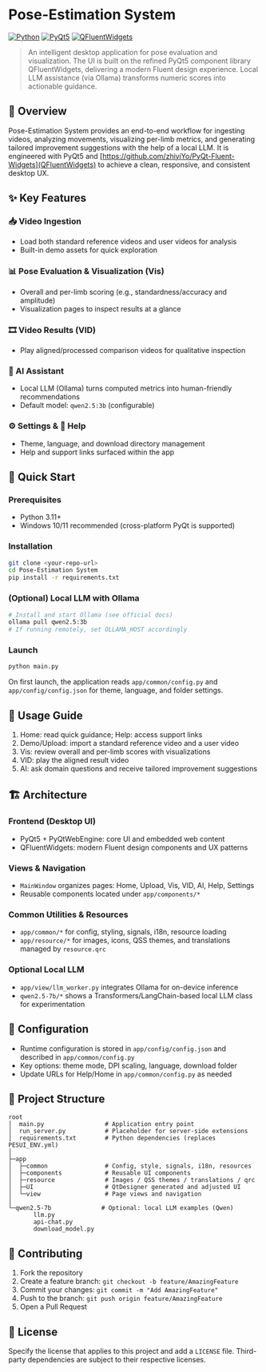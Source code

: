 # Pose-Estimation System

[![Python](https://img.shields.io/badge/Python-3.11%2B-blue.svg)](https://www.python.org/downloads/)
[![PyQt5](https://img.shields.io/badge/PyQt5-5.15%2B-41CD52.svg)](https://pypi.org/project/PyQt5/)
[![QFluentWidgets](https://img.shields.io/badge/QFluentWidgets-1.5%2B-00B4D8.svg)](https://github.com/zhiyiYo/PyQt-Fluent-Widgets)

> An intelligent desktop application for pose evaluation and visualization. The UI is built on the refined PyQt5 component library QFluentWidgets, delivering a modern Fluent design experience. Local LLM assistance (via Ollama) transforms numeric scores into actionable guidance.

## 🌟 Overview

Pose-Estimation System provides an end-to-end workflow for ingesting videos, analyzing movements, visualizing per-limb metrics, and generating tailored improvement suggestions with the help of a local LLM. 
It is engineered with PyQt5 and [https://github.com/zhiyiYo/PyQt-Fluent-Widgets](QFluentWidgets) to achieve a clean, responsive, and consistent desktop UX.


## ✨ Key Features

### 📥 Video Ingestion
- Load both standard reference videos and user videos for analysis
- Built-in demo assets for quick exploration

### 📊 Pose Evaluation & Visualization (Vis)
- Overall and per-limb scoring (e.g., standardness/accuracy and amplitude)
- Visualization pages to inspect results at a glance

### 🎞️ Video Results (VID)
- Play aligned/processed comparison videos for qualitative inspection

### 🤖 AI Assistant
- Local LLM (Ollama) turns computed metrics into human-friendly recommendations
- Default model: `qwen2.5:3b` (configurable)

### ⚙️ Settings & 🔎 Help
- Theme, language, and download directory management
- Help and support links surfaced within the app

## 🚀 Quick Start

### Prerequisites
- Python 3.11+
- Windows 10/11 recommended (cross-platform PyQt is supported)

### Installation
```bash
git clone <your-repo-url>
cd Pose-Estimation System
pip install -r requirements.txt
```

### (Optional) Local LLM with Ollama
```bash
# Install and start Ollama (see official docs)
ollama pull qwen2.5:3b
# If running remotely, set OLLAMA_HOST accordingly
```

### Launch
```bash
python main.py
```
On first launch, the application reads `app/common/config.py` and `app/config/config.json` for theme, language, and folder settings.

## 📖 Usage Guide

1. Home: read quick guidance; Help: access support links
2. Demo/Upload: import a standard reference video and a user video
3. Vis: review overall and per-limb scores with visualizations
4. VID: play the aligned result video
5. AI: ask domain questions and receive tailored improvement suggestions

## 🏗️ Architecture

### Frontend (Desktop UI)
- PyQt5 + PyQtWebEngine: core UI and embedded web content
- QFluentWidgets: modern Fluent design components and UX patterns

### Views & Navigation
- `MainWindow` organizes pages: Home, Upload, Vis, VID, AI, Help, Settings
- Reusable components located under `app/components/*`

### Common Utilities & Resources
- `app/common/*` for config, styling, signals, i18n, resource loading
- `app/resource/*` for images, icons, QSS themes, and translations managed by `resource.qrc`

### Optional Local LLM
- `app/view/llm_worker.py` integrates Ollama for on-device inference
- `qwen2.5-7b/*` shows a Transformers/LangChain-based local LLM class for experimentation

## 🔧 Configuration

- Runtime configuration is stored in `app/config/config.json` and described in `app/common/config.py`
- Key options: theme mode, DPI scaling, language, download folder
- Update URLs for Help/Home in `app/common/config.py` as needed

## 📁 Project Structure

```
root
│  main.py                 # Application entry point
│  run_server.py           # Placeholder for server-side extensions
│  requirements.txt        # Python dependencies (replaces PESUI_ENV.yml)
│
├─app
│  ├─common                # Config, style, signals, i18n, resources
│  ├─components            # Reusable UI components
│  ├─resource              # Images / QSS themes / translations / qrc
│  ├─UI                    # QtDesigner generated and adjusted UI
│  └─view                  # Page views and navigation
│
└─qwen2.5-7b              # Optional: local LLM examples (Qwen)
       llm.py
       api-chat.py
       download_model.py
```

## 🤝 Contributing

1. Fork the repository
2. Create a feature branch: `git checkout -b feature/AmazingFeature`
3. Commit your changes: `git commit -m "Add AmazingFeature"`
4. Push to the branch: `git push origin feature/AmazingFeature`
5. Open a Pull Request

## 📄 License

Specify the license that applies to this project and add a `LICENSE` file. Third-party dependencies are subject to their respective licenses.
